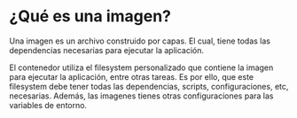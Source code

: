 # ¿Qué es una imagen?
Una imagen es un archivo construido por capas. El cual, tiene todas las dependencias necesarias para ejecutar la aplicación.

El contenedor utiliza el filesystem personalizado que contiene la imagen para ejecutar la aplicación, entre otras tareas. Es por ello, que este filesystem debe tener todas las dependencias, scripts, configuraciones, etc, necesarias. Además, las imagenes tienes otras configuraciones para las variables de entorno.